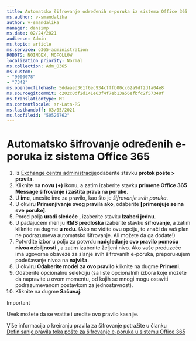 ```yaml
---
title: Automatsko šifrovanje određenih e-poruka iz sistema Office 365
ms.author: v-smandalika
author: v-smandalika
manager: dansimp
ms.date: 02/24/2021
audience: Admin
ms.topic: article
ms.service: o365-administration
ROBOTS: NOINDEX, NOFOLLOW
localization_priority: Normal
ms.collection: Adm_O365
ms.custom:
- "9000078"
- "7342"
ms.openlocfilehash: 5ddaaed361f6ec934cfffb00cc62a9df2d1a04e8
ms.sourcegitcommit: c202c0df2d141e63f4f7eb13a56efbfc2f57348f
ms.translationtype: MT
ms.contentlocale: sr-Latn-RS
ms.lasthandoff: 03/05/2021
ms.locfileid: "50526762"
---
```

# <a name="automatically-encrypt-certain-email-messages-from-office-365"></a>Automatsko šifrovanje određenih e-poruka iz sistema Office 365

1. Iz [Exchange centra administracije](https://outlook.office365.com/ecp/)odaberite stavku **protok pošte > pravila**. 
2. Kliknite na **novu (+)** ikonu, a zatim izaberite stavku **primene Office 365 Message šifrovanje i zaštita prava na poruke**.
3. U **ime**, unesite ime za pravilo, kao što je *šifrovanje svih poruka*.
4. U okviru **Primenjivanje ovog pravila ako**, odaberite **[primenjuje se na sve poruke]**. 
5. Pored polja **uradi sledeće** , izaberite stavku **Izaberi jednu**. 
6. U padajućem meniju **RMS predloška** izaberite stavku **šifrovanje**, a zatim kliknite na dugme **u redu**. (Ako ne vidite ovu opciju, to znači da vaš plan ne podrazumeva automatsko šifrovanje. Ali možete da ga dodate!)
7. Potvrdite izbor u polju za potvrdu **nadgledanje ovo pravilo pomoću nivoa ozbiljnosti** , a zatim izaberite željeni nivo. Ako vaše preduzeće ima ugovorne obaveze za slanje svih šifrovanih e-poruka, preporuиujem podešavanje nivoa na **najviša**.
8. U okviru **Odaberite model za ovo pravilo** kliknite na dugme **Primeni**. 
9. Odaberite opcionalnu selekciju (sa liste opcionalnih izbora koje možete da napravite u ovom momentu, od kojih se mnogi mogu ostaviti podrazumevanom postavkom za jednostavnost).
10. Kliknite na dugme **Sačuvaj**.

> [!IMPORTANT]
> Uvek možete da se vratite i uredite ovo pravilo kasnije.

Više informacija o kreiranju pravila za šifrovanje potražite u članku [Definisanje pravila toka pošte za šifrovanje e-poruka u sistemu Office 365](https://docs.microsoft.com/microsoft-365/compliance/define-mail-flow-rules-to-encrypt-email)

